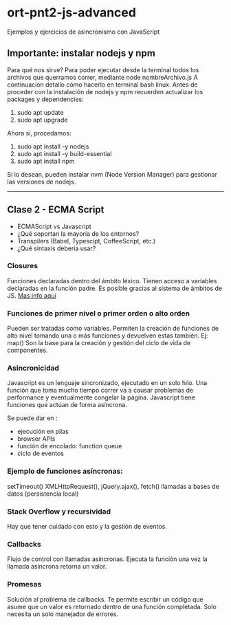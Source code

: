 # ort-pnt2-js-advanced
Ejemplos y ejercicios de asincronismo con JavaScript

## Importante: instalar nodejs y npm
Para qué nos sirve? Para poder ejecutar desde la terminal todos los archivos que querramos correr, mediante node nombreArchivo.js
A continuación detallo cómo hacerlo en terminal bash linux. Antes de proceder con la instalación de nodejs y npm recuerden actualizar los packages y dependencies:
1. sudo apt update
2. sudo apt upgrade

Ahora sí, procedamos:
1. sudo apt install -y nodejs
2. sudo apt install -y build-essential
3. sudo apt install npm

Si lo desean, pueden instalar nvm (Node Version Manager) para gestionar las versiones de nodejs.

------------------------------------------------------------------------------------------------

## Clase 2 - ECMA Script

* ECMAScript vs Javascript
* ¿Qué soportan la mayoría de los entornos?
* Transpilers (Babel, Typescipt, CoffeeScript, etc.)
* ¿Qué sintaxis debería usar?

### Closures
Funciones declaradas dentro del ámbito léxico.
Tienen acceso a variables declaradas en la función padre.
Es posible gracias al sistema de ámbitos de JS.
[Mas info aquí](https://developer.mozilla.org/es/docs/Web/JavaScript/Closures)

### Funciones de primer nivel o primer orden o alto orden
Pueden ser tratadas como variables.
Permiten la creación de funciones de alto nivel tomando una o más funciones y devuelven estas también. Ej: map()
Son la base para la creación y gestión del ciclo de vida de componentes.

### Asincronicidad
Javascript es un lenguaje sincronizado, ejecutado en un solo hilo.
Una función que toma mucho tiempo correr va a causar problemas de performance y eventualmente congelar la página.
Javascript tiene funciones que actúan de forma asíncrona.

Se puede dar en :
- ejecución en pilas 
- browser APIs
- función de encolado: function queue
- ciclo de eventos

### Ejemplo de funciones asíncronas:
setTimeout()
XMLHttpRequest(), jQuery.ajax(), fetch()
llamadas a bases de datos (persistencia local)

### Stack Overflow y recursividad
Hay que tener cuidado con esto y la gestión de eventos.

### Callbacks
Flujo de control con llamadas asíncronas.
Ejecuta la función una vez la llamada asíncrona retorna un valor.

### Promesas
Solución al problema de callbacks.
Te permite escribir un código que asume que un valor es retornado dentro de una función completada.
Solo necesita un solo manejador de errores.


